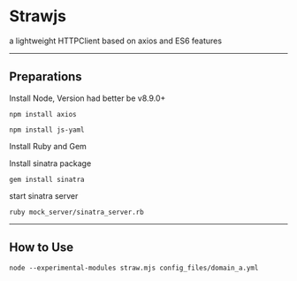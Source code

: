 # Strawjs
a lightweight HTTPClient based on axios and ES6 features

------
## Preparations
Install Node, Version had better be v8.9.0+

```
npm install axios
```
```
npm install js-yaml
```

Install Ruby and Gem

Install sinatra package
```
gem install sinatra
```
start sinatra server
```
ruby mock_server/sinatra_server.rb
```
------
## How to Use
```
node --experimental-modules straw.mjs config_files/domain_a.yml
```
